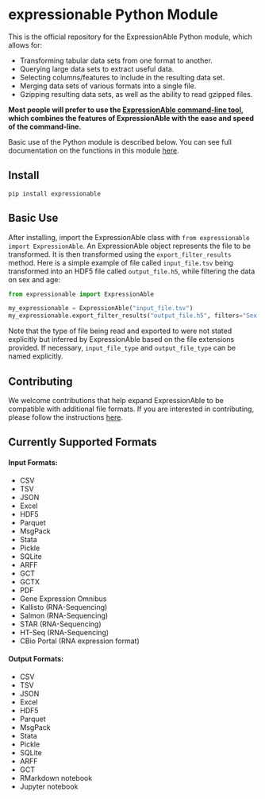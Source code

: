 # expressionable Python Module

This is the official repository for the ExpressionAble Python module, which allows for:

* Transforming tabular data sets from one format to another.
* Querying large data sets to extract useful data.
* Selecting columns/features to include in the resulting data set.
* Merging data sets of various formats into a single file.
* Gzipping resulting data sets, as well as the ability to read gzipped files.

**Most people will prefer to use the [ExpressionAble command-line tool](https://github.com/srp33/ShapeShifter-CLI), which combines the features of ExpressionAble with the ease and speed of the command-line.**

Basic use of the Python module is described below. You can see full documentation on the functions in this module [here](https://shapeshifter.readthedocs.io/en/latest/).  

## Install
`pip install expressionable`

## Basic Use

After installing, import the ExpressionAble class with `from expressionable import ExpressionAble`. An ExpressionAble object 
represents the file to be transformed. It is then transformed using the `export_filter_results` method. Here is a simple
example of file called `input_file.tsv` being transformed into an HDF5 file called `output_file.h5`, while filtering 
the data on sex and age:

```python
from expressionable import ExpressionAble

my_expressionable = ExpressionAble("input_file.tsv")
my_expressionable.export_filter_results("output_file.h5", filters="Sex == 'M' and Age > 40")
```

Note that the type of file being read and exported to were not stated explicitly but inferred by ExpressionAble based on
the file extensions provided. If necessary, `input_file_type` and `output_file_type` can be named explicitly.


## Contributing

We welcome contributions that help expand ExpressionAble to be compatible with additional file formats. If you are 
interested in contributing, please follow the instructions [here](https://github.com/srp33/ExpressionAble/wiki/Adding-Support-for-Additional-File-Types-in-ExpressionAble).

## Currently Supported Formats

#### Input Formats:

* CSV
* TSV
* JSON
* Excel
* HDF5
* Parquet
* MsgPack
* Stata
* Pickle
* SQLite
* ARFF
* GCT
* GCTX
* PDF
* Gene Expression Omnibus
* Kallisto (RNA-Sequencing)
* Salmon (RNA-Sequencing)
* STAR (RNA-Sequencing)
* HT-Seq (RNA-Sequencing)
* CBio Portal (RNA expression format)

#### Output Formats:

* CSV 
* TSV
* JSON
* Excel
* HDF5
* Parquet
* MsgPack
* Stata 
* Pickle
* SQLite 
* ARFF 
* GCT 
* RMarkdown notebook
* Jupyter notebook
